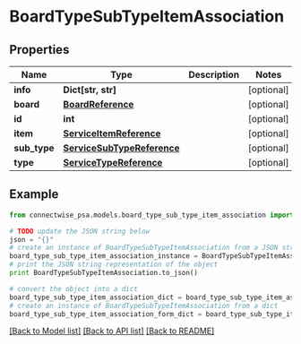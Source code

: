 # BoardTypeSubTypeItemAssociation


## Properties
Name | Type | Description | Notes
------------ | ------------- | ------------- | -------------
**info** | **Dict[str, str]** |  | [optional] 
**board** | [**BoardReference**](BoardReference.md) |  | [optional] 
**id** | **int** |  | [optional] 
**item** | [**ServiceItemReference**](ServiceItemReference.md) |  | [optional] 
**sub_type** | [**ServiceSubTypeReference**](ServiceSubTypeReference.md) |  | [optional] 
**type** | [**ServiceTypeReference**](ServiceTypeReference.md) |  | [optional] 

## Example

```python
from connectwise_psa.models.board_type_sub_type_item_association import BoardTypeSubTypeItemAssociation

# TODO update the JSON string below
json = "{}"
# create an instance of BoardTypeSubTypeItemAssociation from a JSON string
board_type_sub_type_item_association_instance = BoardTypeSubTypeItemAssociation.from_json(json)
# print the JSON string representation of the object
print BoardTypeSubTypeItemAssociation.to_json()

# convert the object into a dict
board_type_sub_type_item_association_dict = board_type_sub_type_item_association_instance.to_dict()
# create an instance of BoardTypeSubTypeItemAssociation from a dict
board_type_sub_type_item_association_form_dict = board_type_sub_type_item_association.from_dict(board_type_sub_type_item_association_dict)
```
[[Back to Model list]](../README.md#documentation-for-models) [[Back to API list]](../README.md#documentation-for-api-endpoints) [[Back to README]](../README.md)



